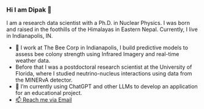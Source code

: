 ### Hi I am Dipak 👋
I am a research data scientist with a Ph.D. in Nuclear Physics. I was born and raised in the foothills of the Himalayas in Eastern Nepal. Currently, I live in Indianapolis, IN.

- 🔭 I work at The Bee Corp in Indianapolis, I build predictive models to assess bee colony strength using Infrared Imagery and real-time weather data.
- Before that I was a postdoctoral research scientist at the University of Florida, where I studied neutrino-nucleus interactions using data from the MINERvA detector.
- 🌱 I’m currently using ChatGPT and other LLMs to develop an application for an educational project. 
- [📫 Reach me via Email](rimaldipak@gmail.com)
